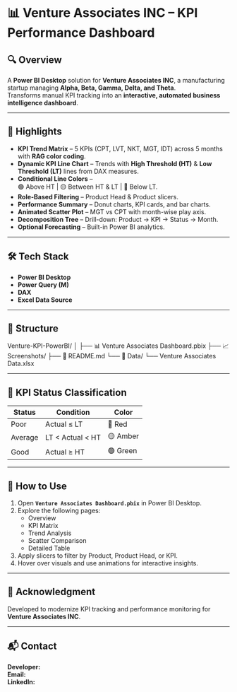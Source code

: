 # 📊 Venture Associates INC – KPI Performance Dashboard

## 🔍 Overview
A **Power BI Desktop** solution for **Venture Associates INC**, a manufacturing startup managing **Alpha, Beta, Gamma, Delta, and Theta**.  
Transforms manual KPI tracking into an **interactive, automated business intelligence dashboard**.

---

## 🚀 Highlights

- **KPI Trend Matrix** – 5 KPIs (CPT, LVT, NKT, MGT, IDT) across 5 months with **RAG color coding**.
- **Dynamic KPI Line Chart** – Trends with **High Threshold (HT)** & **Low Threshold (LT)** lines from DAX measures.
- **Conditional Line Colors** –  
  🟢 Above HT | 🟡 Between HT & LT | 🔴 Below LT.
- **Role-Based Filtering** – Product Head & Product slicers.
- **Performance Summary** – Donut charts, KPI cards, and bar charts.
- **Animated Scatter Plot** – MGT vs CPT with month-wise play axis.
- **Decomposition Tree** – Drill-down: Product → KPI → Status → Month.
- **Optional Forecasting** – Built-in Power BI analytics.

---

## 🛠 Tech Stack
- **Power BI Desktop**
- **Power Query (M)**
- **DAX**
- **Excel Data Source**

---

## 📂 Structure
Venture-KPI-PowerBI/
│
├── 📊 Venture Associates Dashboard.pbix
├── 📈 Screenshots/
├── 📑 README.md
└── 📂 Data/
└── Venture Associates Data.xlsx




---

## 🧠 KPI Status Classification
| Status  | Condition               | Color  |
|---------|------------------------|--------|
| Poor    | Actual ≤ LT            | 🔴 Red |
| Average | LT < Actual < HT       | 🟡 Amber |
| Good    | Actual ≥ HT            | 🟢 Green |

---

## 📌 How to Use
1. Open **`Venture Associates Dashboard.pbix`** in Power BI Desktop.
2. Explore the following pages:
   - Overview
   - KPI Matrix
   - Trend Analysis
   - Scatter Comparison
   - Detailed Table
3. Apply slicers to filter by Product, Product Head, or KPI.
4. Hover over visuals and use animations for interactive insights.

---

## 🤝 Acknowledgment
Developed to modernize KPI tracking and performance monitoring for **Venture Associates INC**.

---

## 📬 Contact
**Developer:**  
**Email:**  
**LinkedIn:**
